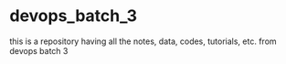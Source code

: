 # devops_batch_3
this is a repository having all the notes, data, codes, tutorials, etc. from devops batch 3

